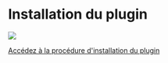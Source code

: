 # Installation du plugin

![](https://github.com/CEREMA/territoires-ville.TempusAccess/raw/master/doc/img13.png)

[Accédez à la procédure d'installation du plugin](https://github.com/CEREMA/territoires-ville.TempusAccess/wiki/Proc%C3%A9dure-d'installation-Windows-depuis-serveurs#Installation-du-plugin-QGIS-TempusAccess)
